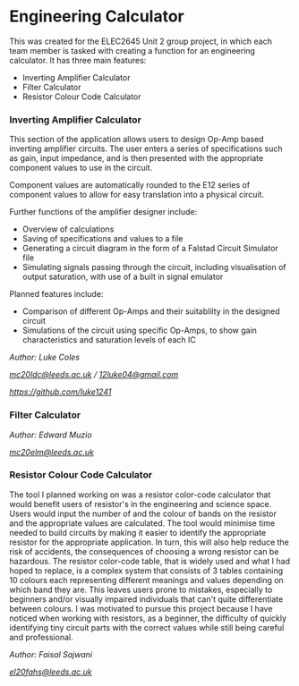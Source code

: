 # Engineering Calculator

This was created for the ELEC2645 Unit 2 group project, in which each team member is tasked with creating a function for an engineering calculator. It has three main features:

 - Inverting Amplifier Calculator
 - Filter Calculator
 - Resistor Colour Code Calculator

 ### Inverting Amplifier Calculator

This section of the application allows users to design Op-Amp based inverting amplifier circuits. The user enters a series of specifications such as gain, input impedance, and is then presented with the appropriate component values to use in the circuit.

Component values are automatically rounded to the E12 series of component values to allow for easy translation into a physical circuit.

Further functions of the amplifier designer include:
- Overview of calculations
- Saving of specifications and values to a file
- Generating a circuit diagram in the form of a Falstad Circuit Simulator file
- Simulating signals passing through the circuit, including visualisation of output saturation, with use of a built in signal emulator

Planned features include:
- Comparison of different Op-Amps and their suitablilty in the designed circuit
- Simulations of the circuit using specific Op-Amps, to show gain characteristics and saturation levels of each IC

*Author: Luke Coles*

*mc20ldc@leeds.ac.uk / 12luke04@gmail.com*

*https://github.com/luke1241*

 ### Filter Calculator




*Author: Edward Muzio*

*mc20elm@leeds.ac.uk*

 ### Resistor Colour Code Calculator
 
The tool I planned working on was a resistor color-code calculator that would benefit users of resistor's in the engineering and science space. Users would input the number of and the colour of bands on the resistor and the appropriate values are calculated. The tool would minimise time needed to build circuits by making it easier to identify the appropriate resistor for the appropriate application. In turn, this will also help reduce the risk of accidents, the consequences of choosing a wrong resistor can be hazardous. The resistor color-code table, that is widely used and what I had hoped to replace, is a complex system that consists of 3 tables containing 10 colours each representing different meanings and values depending on which band they are. This leaves users prone to mistakes, especially to beginners and/or visually impaired individuals that can't quite differentiate between colours. I was motivated to pursue this project because I have noticed when working with resistors, as a beginner, the difficulty of quickly identifying tiny circuit parts with the correct values while still being careful and professional.



 *Author: Faisal Sajwani*

 *el20fahs@leeds.ac.uk*